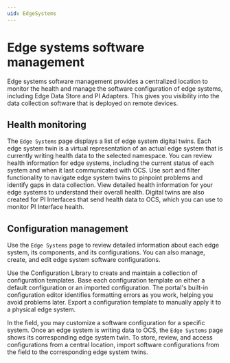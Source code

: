 ```yaml
---
uid: EdgeSystems
---
```


# Edge systems software management

Edge systems software management provides a centralized location to monitor the health and manage the software configuration of edge systems, including Edge Data Store and PI Adapters. This gives you visibility into the data collection software that is deployed on remote devices.

## Health monitoring

The `Edge Systems` page displays a list of edge system digital twins. Each edge system twin is a virtual representation of an actual edge system that is currently writing health data to the selected namespace. You can review health information for edge systems, including the current status of each system and when it last communicated with OCS. Use sort and filter functionality to navigate edge system twins to pinpoint problems and identify gaps in data collection. View detailed health information for your edge systems to understand their overall health. Digital twins are also created for PI Interfaces that send health data to OCS, which you can use to monitor PI Interface health. 

## Configuration management

Use the `Edge Systems` page to review detailed information about each edge system, its components, and its configurations. You can also manage, create, and edit edge system software configurations.

Use the Configuration Library to create and maintain a collection of configuration templates. Base each configuration template on either a default configuration or an imported configuration. The portal's built-in configuration editor identifies formatting errors as you work, helping you avoid problems later. Export a configuration template to manually apply it to a physical edge system.

In the field, you may customize a software configuration for a specific system. Once an edge system is writing data to OCS, the `Edge Systems` page shows its corresponding edge system twin. To store, review, and access configurations from a central location, import software configurations from the field to the corresponding edge system twins. 
